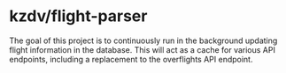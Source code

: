 # kzdv/flight-parser

The goal of this project is to continuously run in the background updating flight information in the database.  This will act as a cache for various API endpoints, including a replacement to the overflights API endpoint.